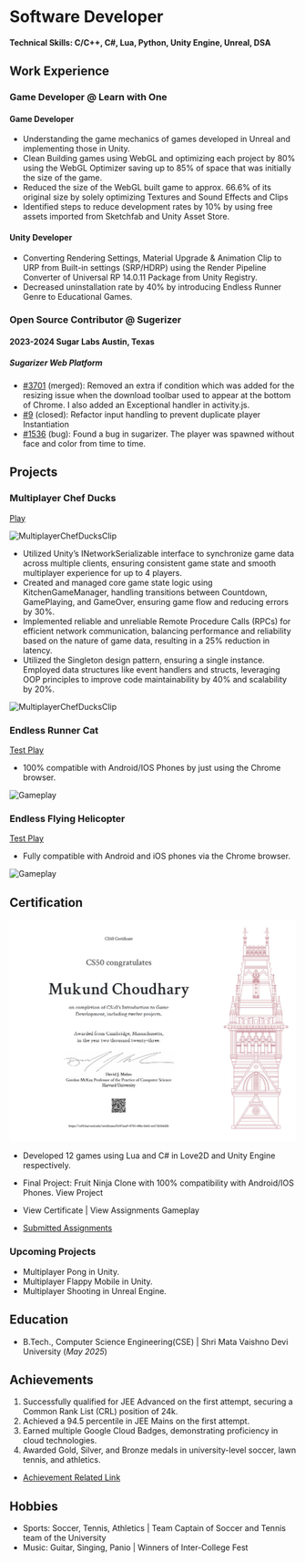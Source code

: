 # Software Developer

#### Technical Skills: C/C++, C#, Lua, Python, Unity Engine, Unreal, DSA

## Work Experience
### Game Developer @ Learn with One
#### Game Developer
- Understanding the game mechanics of games developed in Unreal and implementing those in Unity.
- Clean Building games using WebGL and optimizing each project by 80% using the WebGL Optimizer saving up to 85% of space that was initially the size of the game.
- Reduced the size of the WebGL built game to approx. 66.6% of its original size by solely optimizing Textures and Sound Effects and Clips
- Identified steps to reduce development rates by 10% by using free assets imported from Sketchfab and Unity Asset Store.

#### Unity Developer
- Converting Rendering Settings, Material Upgrade & Animation Clip to URP from Built-in settings (SRP/HDRP) using the Render Pipeline Converter of Universal RP 14.0.11 Package from Unity Registry.
- Decreased uninstallation rate by 40% by introducing Endless Runner Genre to Educational Games.

### Open Source Contributor @ Sugerizer
#### 2023-2024	Sugar Labs	                         Austin, Texas
##### Sugarizer Web Platform 
- [#3701](https://github.com/sugarlabs/musicblocks/pull/3701) (merged): Removed an extra if condition which was added for the resizing issue when the download toolbar used to appear at the bottom of Chrome. I also added an Exceptional handler in activity.js.
- [#9](https://github.com/sugarlabs/sugarizer/pull/9) (closed): Refactor input handling to prevent duplicate player Instantiation
- [#1536](https://github.com/llaske/sugarizer/issues/1536) (bug): Found a bug in sugarizer. The player was spawned without face and color from time to time.

## Projects
### Multiplayer Chef Ducks
[Play](https://play.unity.com/en/games/271199c8-eeaf-491e-86d4-38b77e76bcc1/multiplayerchefducks)

![MultiplayerChefDucksClip](/assets/img/gameplay1.gif)

- Utilized Unity’s INetworkSerializable interface to synchronize game data across multiple clients, ensuring consistent game state and smooth multiplayer experience for up to 4 players.
- Created and managed core game state logic using KitchenGameManager, handling transitions between Countdown, GamePlaying, and GameOver, ensuring game flow and reducing errors by 30%. 
- Implemented reliable and unreliable Remote Procedure Calls (RPCs) for efficient network communication, balancing performance and reliability based on the nature of game data, resulting in a 25% reduction in latency.
- Utilized the Singleton design pattern, ensuring a single instance. Employed data structures like event handlers and structs, leveraging OOP principles to improve code maintainability by 40% and scalability by 20%.


![MultiplayerChefDucksClip](/assets/img/gameplay2.gif)

### Endless Runner Cat
[Test Play](https://hackorlyf.github.io/EndlessRunnerCatWebGL/)

- 100% compatible with Android/IOS Phones by just using the Chrome browser.

![Gameplay](/assets/img/bike_study.jpeg)

### Endless Flying Helicopter
[Test Play](https://hackorlyf.github.io/HelicopterTest/)

- Fully compatible with Android and iOS phones via the Chrome browser.

![Gameplay](/assets/img/bike_study.jpeg)

## Certification
![Harvard Certificate](/assets/img/CS50G.jpg)

- Developed 12 games using Lua and C# in Love2D and Unity Engine respectively.
- Final Project: Fruit Ninja Clone with 100% compatibility with Android/IOS Phones. View Project
- View Certificate  |  View Assignments Gameplay

- [Submitted Assignments](https://youtube.com/playlist?list=PLDDx3lJ_CoDLCzRP3Z172uUmZsnJmb1bk&feature=shared)

### Upcoming Projects
- Multiplayer Pong in Unity.
- Multiplayer Flappy Mobile in Unity.
- Multiplayer Shooting in Unreal Engine.

## Education			        		
- B.Tech., Computer Science Engineering(CSE) | Shri Mata Vaishno Devi University (_May 2025_)

## Achievements
1. Successfully qualified for JEE Advanced on the first attempt, securing a Common Rank List (CRL) position of 24k.
2. Achieved a 94.5 percentile in JEE Mains on the first attempt.
3. Earned multiple Google Cloud Badges, demonstrating proficiency in cloud technologies.
4. Awarded Gold, Silver, and Bronze medals in university-level soccer, lawn tennis, and athletics.

- [Achievement Related Link](https://jeescore)

## Hobbies			        		
- Sports: Soccer, Tennis, Athletics | Team Captain of Soccer and Tennis team of the University
- Music: Guitar, Singing, Panio | Winners of Inter-College Fest
